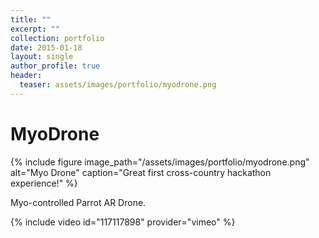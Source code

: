 ```yaml
---
title: ""
excerpt: ""
collection: portfolio
date: 2015-01-18
layout: single
author_profile: true
header:
  teaser: assets/images/portfolio/myodrone.png
---
```


# MyoDrone

{% include figure image_path="/assets/images/portfolio/myodrone.png" alt="Myo Drone" caption="Great first cross-country hackathon experience!" %}

Myo-controlled Parrot AR Drone.

{% include video id="117117898" provider="vimeo" %}
